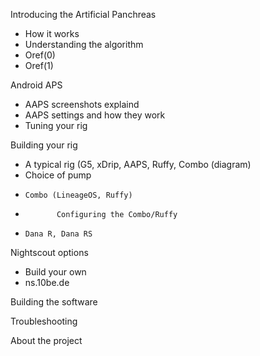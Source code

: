 Introducing the Artificial Panchreas
 *	How it works
 *	Understanding the algorithm
 *	Oref(0) 
 *	Oref(1)
	
Android APS
 *	AAPS screenshots explaind
 *	AAPS settings and how they work
 *	Tuning your rig
	
Building your rig
 *	A typical rig (G5, xDrip, AAPS, Ruffy, Combo (diagram)
 *	Choice of pump
  *		Combo (LineageOS, Ruffy)
   *			Configuring the Combo/Ruffy
  *		Dana R, Dana RS
Nightscout options
 *	Build your own
 *	ns.10be.de
		
Building the software

Troubleshooting

About the project
